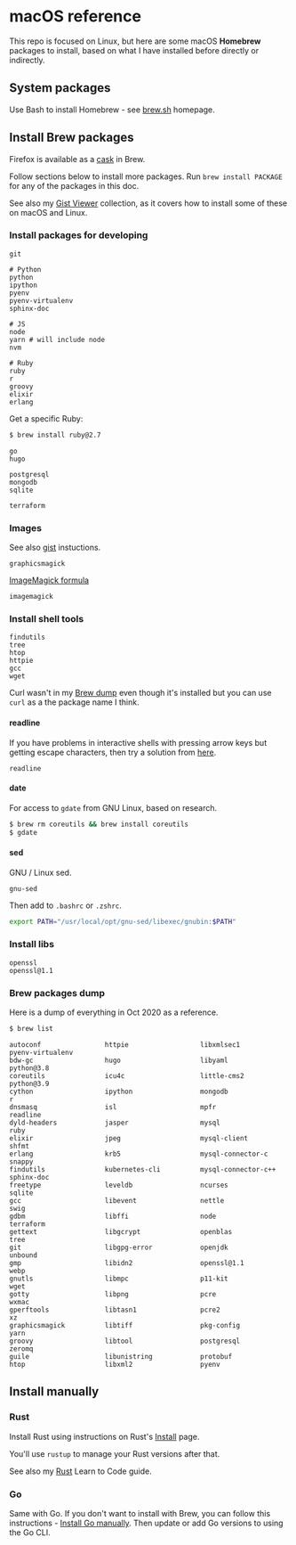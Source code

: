 # macOS reference

This repo is focused on Linux, but here are some macOS **Homebrew** packages to install, based on what I have installed before directly or indirectly.


## System packages

Use Bash to install Homebrew - see [brew.sh](https://brew.sh/) homepage.


## Install Brew packages

Firefox is available as a [cask](https://formulae.brew.sh/cask/firefox) in Brew.

Follow sections below to install more packages. Run `brew install PACKAGE` for any of the packages in this doc.

See also my [Gist Viewer](https://michaelcurrin.github.io/gist-viewer/) collection, as it covers how to install some of these on macOS and Linux.

### Install packages for developing

```
git
```

```
# Python
python
ipython
pyenv
pyenv-virtualenv
sphinx-doc
```

```
# JS
node
yarn # will include node
nvm
```
```
# Ruby
ruby
r
groovy
elixir
erlang
```

Get a specific Ruby:

```sh
$ brew install ruby@2.7
```

```
go
hugo
```
```
postgresql
mongodb
sqlite
```
```
terraform
```

### Images

See also [gist](https://gist.github.com/MichaelCurrin/32b88b2c70c59832c922bcf03bdc08c3) instuctions.

```
graphicsmagick
```

[ImageMagick formula](https://formulae.brew.sh/formula/imagemagick)

```
imagemagick
```

### Install shell tools

```
findutils
tree
htop
httpie
gcc
wget
```

Curl wasn't in my [Brew dump](#brew-dump) even though it's installed but you can use `curl` as a the package name I think.

#### readline

If you have problems in interactive shells with pressing arrow keys but getting escape characters, then try a solution from [here](https://stackoverflow.com/questions/893053/seeing-escape-characters-when-pressing-the-arrow-keys-in-python-shell).

```
readline
```

#### date

For access to `gdate` from GNU Linux, based on research.

```sh
$ brew rm coreutils && brew install coreutils
$ gdate
```

#### sed

GNU / Linux sed.

```
gnu-sed
```

Then add to `.bashrc` or `.zshrc`.

```sh
export PATH="/usr/local/opt/gnu-sed/libexec/gnubin:$PATH"
```

### Install libs

```
openssl
openssl@1.1
```

### Brew packages dump

Here is a dump of everything in Oct 2020 as a reference.

```sh
$ brew list
```
```
autoconf                httpie                  libxmlsec1              pyenv-virtualenv
bdw-gc                  hugo                    libyaml                 python@3.8
coreutils               icu4c                   little-cms2             python@3.9
cython                  ipython                 mongodb                 r
dnsmasq                 isl                     mpfr                    readline
dyld-headers            jasper                  mysql                   ruby
elixir                  jpeg                    mysql-client            shfmt
erlang                  krb5                    mysql-connector-c       snappy
findutils               kubernetes-cli          mysql-connector-c++     sphinx-doc
freetype                leveldb                 ncurses                 sqlite
gcc                     libevent                nettle                  swig
gdbm                    libffi                  node                    terraform
gettext                 libgcrypt               openblas                tree
git                     libgpg-error            openjdk                 unbound
gmp                     libidn2                 openssl@1.1             webp
gnutls                  libmpc                  p11-kit                 wget
gotty                   libpng                  pcre                    wxmac
gperftools              libtasn1                pcre2                   xz
graphicsmagick          libtiff                 pkg-config              yarn
groovy                  libtool                 postgresql              zeromq
guile                   libunistring            protobuf
htop                    libxml2                 pyenv
```


## Install manually

### Rust

Install Rust using instructions on Rust's [Install](https://www.rust-lang.org/tools/install) page.

You'll use `rustup` to manage your Rust versions after that.

See also my [Rust](https://github.com/MichaelCurrin/learn-to-code/blob/master/en/topics/scripting_languages/Rust/README.md) Learn to Code guide.

### Go

Same with Go. If you don't want to install with Brew, you can follow this instructions - [Install Go manually](https://gist.github.com/MichaelCurrin/5e2bafa7aa4895e56aeb489c91d314d4). Then update or add Go versions to using the Go CLI.
